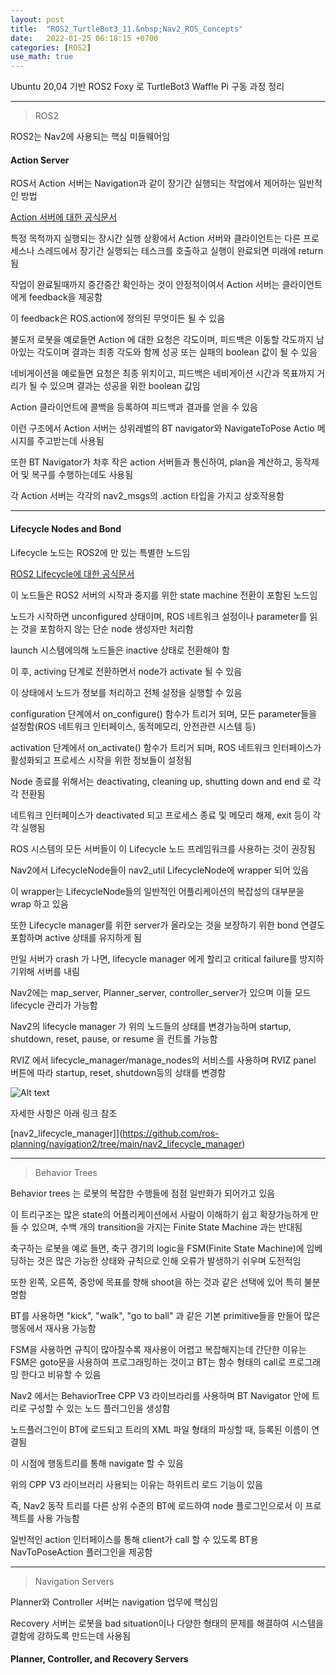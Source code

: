 ```yaml
---
layout: post
title:  "ROS2_TurtleBot3_11.&nbsp;Nav2_ROS_Concepts"
date:   2022-01-25 06:18:15 +0700
categories: [ROS2]
use_math: true
---
```


Ubuntu 20,04 기반 ROS2 Foxy 로 TurtleBot3 Waffle Pi 구동 과정 정리

---

> ROS2

ROS2는 Nav2에 사용되는 핵심 미들웨어임

#### Action Server

ROS서 Action 서버는 Navigation과 같이 장기간 실행되는 작업에서 제어하는 일반적인 방법

[Action 서버에 대한 공식문서](https://docs.ros.org/en/rolling/Tutorials/Understanding-ROS2-Actions.html)

특정 목적까지 실행되는 장시간 실행 상황에서 Action 서버와 클라이언트는 다른 프로세스나 스레드에서 장기간 실행되는 테스크를 호출하고 실행이 완료되면 미래에 return 됨

작업이 완료될때까지 중간중간 확인하는 것이 안정적이여서 Action 서버는 클라이언트에게 feedback을 제공함

이 feedback은 ROS.action에 정의된 무엇이든 될 수 있음

불도저 로봇을 예로들면 Action 에 대한 요청은 각도이며, 피드백은 이동할 각도까지 남아있는 각도이며 결과는 최종 각도와 함께 성공 또는 실패의 boolean 값이 될 수 있음

네비게이션을 예로들면 요청은 최종 위치이고, 피드백은 네비게이션 시간과 목표까지 거리가 될 수 있으며 결과는 성공을 위한 boolean 값임

Action 클라이언트에 콜백을 등록하여 피드백과 결과를 얻을 수 있음

이런 구조에서 Action 서버는 상위레벌의 BT navigator와 NavigateToPose Actio 메시지를 주고받는데 사용됨

또한 BT Navigator가 차후 작은 action 서버들과 통신하여, plan을 계산하고, 동작제어 및 복구를 수행하는데도 사용됨

각 Action 서버는 각각의 nav2_msgs의 .action 타입을 가지고 상호작용함

---

#### Lifecycle Nodes and Bond

Lifecycle 노드는 ROS2에 만 있는 특별한 노드임

[ROS2 Lifecycle에 대한 공식문서](https://design.ros2.org/articles/node_lifecycle.html)

이 노드들은 ROS2 서버의 시작과  중지를 위한 state machine 전환이 포함된 노드임

노드가 시작하면 unconfigured 상태이며, ROS 네트워크 설정이나 parameter를 읽는 것을 포함하지 않는 단순 node 생성자만 처리함

launch 시스템에의해 노드들은 inactive 상태로 전환해야 함

이 후, activing 단계로 전환하면서 node가 activate 될 수 있음

이 상태에서 노드가 정보를 처리하고 전체 설정을 실행할 수 있음

configuration 단계에서 on_configure() 함수가 트리거 되며, 모든 parameter들을 설정함(ROS 네트워크 인터페이스, 동적메모리, 안전관련 시스템 등)

activation 단계에서 on_activate() 함수가 트리거 되며, ROS 네트워크 인터페이스가 활성화되고 프로세스 시작을 위한 정보들이 설정됨

Node 종료를 위해서는 deactivating, cleaning up, shutting down and end 로 각각 전환됨

네트워크 인터페이스가 deactivated 되고 프로세스 종료 및 메모리 해제, exit 등이 각각 실행됨

ROS 시스템의 모든 서버들이 이 Lifecycle 노드 프레임워크를 사용하는 것이 권장됨

Nav2에서 LifecycleNode들이 nav2_util LifecycleNode에 wrapper 되어 있음

이 wrapper는 LifecycleNode들의 일반적인 어플리케이션의 복잡성의 대부분을 wrap 하고 있음

또한 Lifecycle manager를 위한 server가 올라오는 것을 보장하기 위한 bond 연결도 포함하며 active 상태를 유지하게 됨

만일 서버가 crash 가 나면, lifecycle manager 에게 할리고 critical failure를 방지하기위해 서버를 내림

Nav2에는 map_server, Planner_server, controller_server가 있으며 이들 모드 lifecycle 관리가 가능함

Nav2의 lifecycle manager 가 위의 노드들의 상태를 변경가능하며 startup, shutdown, reset, pause, or resume 을 컨트롤 가능함

RVIZ 에서 lifecycle_manager/manage_nodes의 서비스를 사용하며 RVIZ panel 버튼에 따라 startup, reset, shutdown등의 상태를 변경함

![Alt text](http://leesangwon0114.github.io/static/img/ROS2/11.1.png)

자세한 사항은 아래 링크 참조

[nav2_lifecycle_manager]](https://github.com/ros-planning/navigation2/tree/main/nav2_lifecycle_manager)

---

> Behavior Trees

Behavior trees 는 로봇의 복잡한 수행들에 점점 일반화가 되어가고 있음

이 트리구조는 많은 state의 어플리케이션에서 사람이 이해하기 쉽고 확장가능하게 만들 수 있으며, 수백 개의 transition을 가지는 Finite State Machine 과는 반대됨

축구하는 로봇을 예로 들면, 축구 경기의 logic을 FSM(Finite State Machine)에 임베딩하는 것은 많은 가능한 상태와 규칙으로 인해 오류가 발생하기 쉬우며 도전적임

또한 왼쪽, 오른쪽, 중앙에 목표를 향해 shoot을 하는 것과 같은 선택에 있어 특히 불분명함

BT를 사용하면 "kick", "walk", "go to ball" 과 같은 기본 primitive들을 만들어 많은 행동에서 재사용 가능함

FSM을 사용하면 규칙이 많아질수록 재사용이 어렵고 복잡해지는데 간단한 이유는 FSM은 goto문을 사용하여 프로그래밍하는 것이고 BT는 함수 형태의 call로 프로그래밍 한다고 비유할 수 있음

Nav2 에서는 BehaviorTree CPP V3 라이브라리를 사용하며 BT Navigator 안에 트리로 구성할 수 있는 노드 플러그인을 생성함

노드플러그인이 BT에 로드되고 트리의 XML 파일 형태의 파싱할 때, 등록된 이름이 연결됨

이 시점에 행동트리를 통해 navigate 할 수 있음

위의 CPP V3 라이브러리 사용되는 이유는 하위트리 로드 기능이 있음

즉, Nav2 동작 트리를 다른 상위 수준의 BT에 로드하여 node 플로그인으로서 이 프로젝트를 사용 가능함

일반적인 action 인터페이스를 통해 client가 call 할 수 있도록 BT용 NavToPoseAction 플러그인을 제공함

---

> Navigation Servers

Planner와 Controller 서버는 navigation 업무에 핵심임

Recovery 서버는 로봇을 bad situation이나 다양한 형태의 문제를 해결하여 시스템을 결함에 강하도록 만드는데 사용됨

#### Planner, Controller, and Recovery Servers

